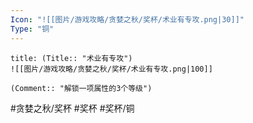 ```yaml
---
Icon: "![[图片/游戏攻略/贪婪之秋/奖杯/术业有专攻.png|30]]"
Type: "铜"
---
```

```ad-common-bronze-trophy
title: (Title:: "术业有专攻")
![[图片/游戏攻略/贪婪之秋/奖杯/术业有专攻.png|100]]

(Comment:: "解锁一项属性的3个等级")
```

#贪婪之秋/奖杯 #奖杯 #奖杯/铜
